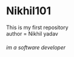 # Nikhil101
This is my first repository
<br>
author = Nikhil yadav
<h6>
im a software developer 
</h6>
